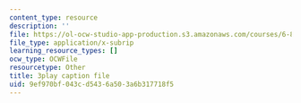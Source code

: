 ```yaml
---
content_type: resource
description: ''
file: https://ol-ocw-studio-app-production.s3.amazonaws.com/courses/6-890-algorithmic-lower-bounds-fun-with-hardness-proofs-fall-2014/9ef970bf043cd5436a503a6b317718f5_42TnAE67iaE.srt
file_type: application/x-subrip
learning_resource_types: []
ocw_type: OCWFile
resourcetype: Other
title: 3play caption file
uid: 9ef970bf-043c-d543-6a50-3a6b317718f5
---
```

